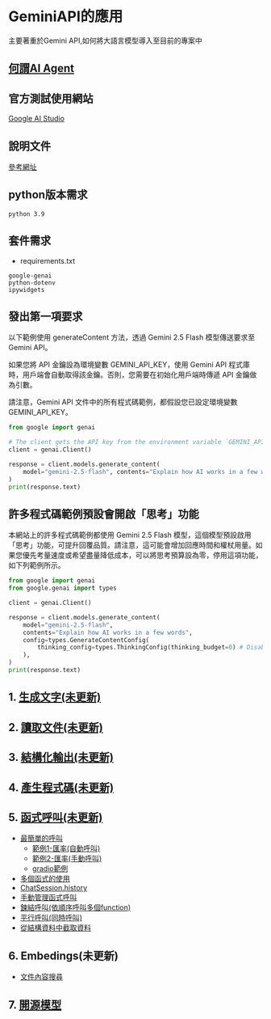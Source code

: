 # GeminiAPI的應用
主要著重於Gemini API,如何將大語言模型導入至目前的專案中

## [何謂AI Agent](./何謂AIAgent)

## 官方測試使用網站

[Google AI Studio](https://aistudio.google.com/prompts/new_chat)

## 說明文件

[參考網址](https://github.com/googleapis/python-genai?tab=readme-ov-file)

## python版本需求

```
python 3.9
```

## 套件需求
- requirements.txt

```
google-genai
python-dotenv
ipywidgets
```

## 發出第一項要求

以下範例使用 generateContent 方法，透過 Gemini 2.5 Flash 模型傳送要求至 Gemini API。

如果您將 API 金鑰設為環境變數 GEMINI_API_KEY，使用 Gemini API 程式庫時，用戶端會自動取得該金鑰。否則，您需要在初始化用戶端時傳遞 API 金鑰做為引數。

請注意，Gemini API 文件中的所有程式碼範例，都假設您已設定環境變數 GEMINI_API_KEY。

```python
from google import genai

# The client gets the API key from the environment variable `GEMINI_API_KEY`.
client = genai.Client()

response = client.models.generate_content(
    model="gemini-2.5-flash", contents="Explain how AI works in a few words"
)
print(response.text)
```

## 許多程式碼範例預設會開啟「思考」功能

本網站上的許多程式碼範例都使用 Gemini 2.5 Flash 模型，這個模型預設啟用「思考」功能，可提升回覆品質。請注意，這可能會增加回應時間和權杖用量。如果您優先考量速度或希望盡量降低成本，可以將思考預算設為零，停用這項功能，如下列範例所示。

```python
from google import genai
from google.genai import types

client = genai.Client()

response = client.models.generate_content(
    model="gemini-2.5-flash",
    contents="Explain how AI works in a few words",
    config=types.GenerateContentConfig(
        thinking_config=types.ThinkingConfig(thinking_budget=0) # Disables thinking
    ),
)
print(response.text)
```

## 1. [生成文字(未更新)](./text_generation)
## 2. [讀取文件(未更新)](./document_understanding)
## 3. [結構化輸出(未更新)](./structure_output)
## 4. [產生程式碼(未更新)](./code_execution)
## 5. [函式呼叫(未更新)](./function_calling)
- [最簡單的呼叫](./function_calling/simple_sample.ipynb)
	- [範例1-匯率(自動呼叫)](./function_calling/example1)
	- [範例2-匯率(手動呼叫)](./function_calling/example2)
	- [gradio範例](./function_calling/gradio_example1)	
- [多個函式的使用](./function_calling/multiFunction.ipynb)
- [ChatSession.history](./function_calling/history.ipynb)
- [手動管理函式呼叫](./function_calling/manual_function_calling.ipynb)
- [鍊結呼叫(依順序呼叫多個function)](./function_calling/function_calling_chain.ipynb)
- [平行呼叫(同時呼叫)](./function_calling/parallel_function_call.ipynb)
- [從結構資料中截取資料](./function_calling/extract_structured_data.ipynb)

## 6. Embedings(未更新)
- [文件內容搜尋](./embeddings/document_search)

## 7. [開源模型](./開源模型)



